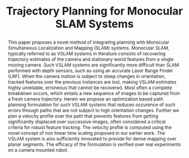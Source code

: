 ---
layout: project-page-new
title: "Trajectory Planning for Monocular SLAM Systems"
authors:
  - name: Laxit Gavshinde
    sup: #
  - name: Arun K Singh
    sup: #
  - name: K Madhava Krishna
    sup: #
affiliations:
  - name: IIIT Hyderabad, India
    link: #
    sup: #
permalink: publications/2013/Gavshinde_Trajectory-Planning
abstract: "This paper proposes a novel method of integrating planning with Monocular Simultaneous Localization and Mapping (SLAM) systems. Monocular SLAM, typically referred to as VSLAM systems in literature consists of recovering trajectory estimates of the camera and stationary world features from a single moving camera. Such VSLAM systems are significantly more difficult than SLAM performed with depth sensors, such as using an accurate Laser Range Finder (LRF). When the camera motion is subject to steep changes in orientation, tracked features over the previous instances are lost, making VSLAM estimates highly unreliable, erroneous that cannot be recovered. Most often a complete breakdown occurs, which entails a new sequence of images to be captured from a fresh camera trajectory. Herein we propose an optimization based path planning formulation for such VSLAM systems
that reduces occurence of such errors through paths that are not subject to high orientation changes. Further we plan a velocity profile over the path that prevents features from getting
significantly displaced over successive images, often considered a critical criteria for robust feature tracking. The velocity profile is computed using the novel concept of non linear time scaling
proposed in our earlier work. The VSLAM system is also sufficiently innovated to provide for dense mapping over planar segments. The efficacy of the formulation is verified over real experiments on a camera mounted robot."
paper: https://robotics.iiit.ac.in/uploads/Main/Publications/Laxit_etal_MSC_13.pdf
# iframe: https://www.youtube.com/embed/jhjskX4FQwA

---